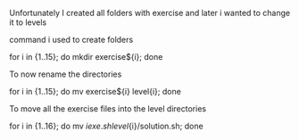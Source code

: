 Unfortunately I created all folders with exercise and later i wanted to change it to levels

command i used to create folders

for i in {1..15}; do mkdir exercise${i}; done

To now rename the directories

for i in {1..15}; do mv exercise${i} level{i}; done

To move all the exercise files into the level directories

for i in {1..16}; do mv ${i}exe.sh level${i}/solution.sh; done
